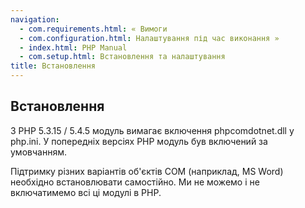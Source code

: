 ```yaml
---
navigation:
  - com.requirements.html: « Вимоги
  - com.configuration.html: Налаштування під час виконання »
  - index.html: PHP Manual
  - com.setup.html: Встановлення та налаштування
title: Встановлення
---
```

## Встановлення

З PHP 5.3.15 / 5.4.5 модуль вимагає включення phpcomdotnet.dll у php.ini. У попередніх версіях PHP модуль був включений за умовчанням.

Підтримку різних варіантів об'єктів COM (наприклад, MS Word) необхідно встановлювати самостійно. Ми не можемо і не включатимемо всі ці модулі в PHP.
